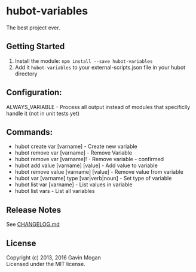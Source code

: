 # hubot-variables

The best project ever.

## Getting Started

1. Install the module: `npm install --save hubot-variables`
2. Add it `hubot-variables` to your external-scripts.json file in your hubot directory

## Configuration:

ALWAYS_VARIABLE - Process all output instead of modules that specificlly handle it (not in unit tests yet)

## Commands:

* hubot create var [varname] - Create new variable
* hubot remove var [varname] - Remove Variable
* hubot remove var [varname]! - Remove variable - confirmed
* hubot add value [varname] [value] - Add value to variable
* hubot remove value [varname] [value] - Remove value from variable
* hubot var [varname] type [var|verb|noun] - Set type of variable
* hubot list var [varname] - List values in variable
* hubot list vars - List all variables

## Release Notes

See [CHANGELOG.md](CHANGELOG.md)

## License
Copyright (c) 2013, 2016 Gavin Mogan  
Licensed under the MIT license.
